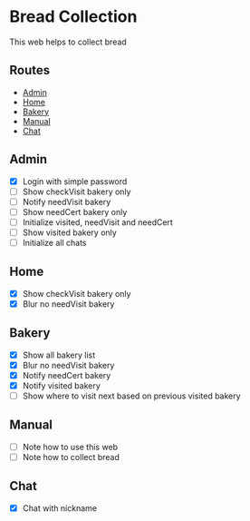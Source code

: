 # Bread Collection

This web helps to collect bread

## Routes

- [Admin](#admin)
- [Home](#home)
- [Bakery](#bakery)
- [Manual](#manual)
- [Chat](#chat)

## Admin

- [x] Login with simple password
- [ ] Show checkVisit bakery only
- [ ] Notify needVisit bakery
- [ ] Show needCert bakery only
- [ ] Initialize visited, needVisit and needCert
- [ ] Show visited bakery only
- [ ] Initialize all chats

## Home

- [x] Show checkVisit bakery only
- [x] Blur no needVisit bakery

## Bakery

- [x] Show all bakery list
- [x] Blur no needVisit bakery
- [x] Notify needCert bakery
- [x] Notify visited bakery
- [ ] Show where to visit next based on previous visited bakery

## Manual

- [ ] Note how to use this web
- [ ] Note how to collect bread

## Chat

- [x] Chat with nickname
